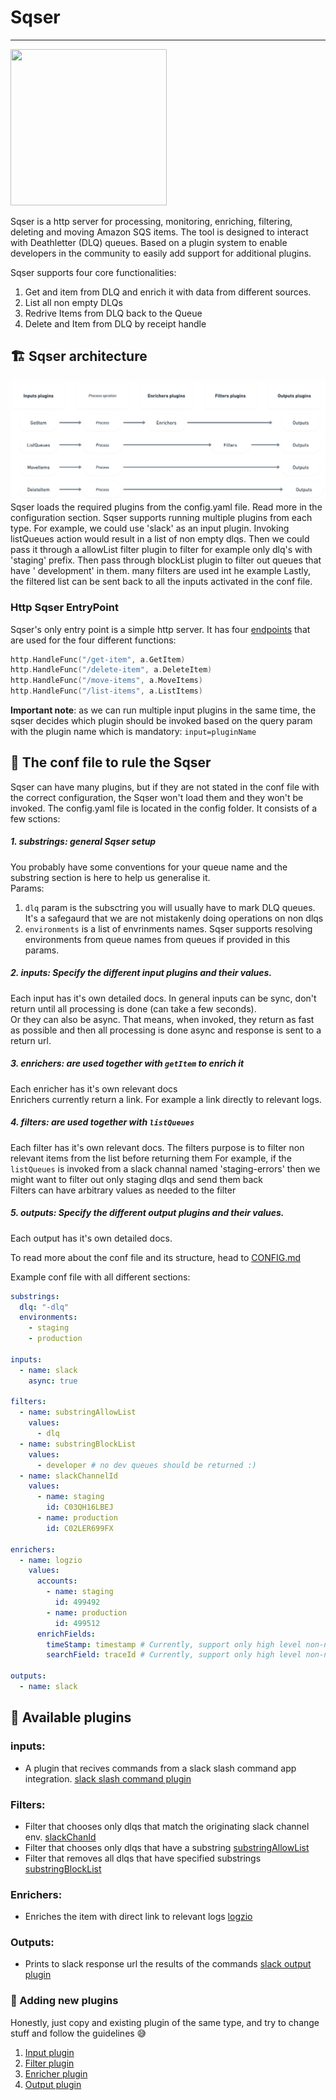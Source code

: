 # Sqser
---

<img src="https://i.ibb.co/3RgfdPD/sqser.png" width="250" height="250">

Sqser is a http server for processing, monitoring, enriching, filtering, deleting and moving Amazon SQS items. The tool
is designed to interact with Deathletter (DLQ) queues. Based on a plugin system to enable developers in the community to
easily add support for additional plugins.

Sqser supports four core functionalities:

1. Get and item from DLQ and enrich it with data from different sources.
2. List all non empty DLQs
3. Redrive Items from DLQ back to the Queue
4. Delete and Item from DLQ by receipt handle

## 🏗️ Sqser architecture

![](docs/images/arch.png)
Sqser loads the required plugins from the config.yaml file. Read more in the configuration section. Sqser supports
running multiple plugins from each type. For example, we could use 'slack' as an input plugin. Invoking listQueues
action would result in a list of non empty dlqs. Then we could pass it through a allowList filter plugin to filter for
example only dlq's with 'staging' prefix. Then pass through blockList plugin to filter out queues that have '
development' in them. many filters are used int he example Lastly, the filtered list can be sent back to all the inputs
activated in the conf file.

### Http Sqser EntryPoint

Sqser's only entry point is a simple http server. It has
four [endpoints](https://github.com/elithe1/sqser/blob/master/main.go) that are used for the four different functions:

```go
http.HandleFunc("/get-item", a.GetItem)
http.HandleFunc("/delete-item", a.DeleteItem)
http.HandleFunc("/move-items", a.MoveItems)
http.HandleFunc("/list-items", a.ListItems)
```

**Important note**: as we can run multiple input plugins in the same time, the sqser decides which plugin should be
invoked based on the query param with the plugin name which is mandatory:
`input=pluginName`

## 📄 The conf file to rule the Sqser

Sqser can have many plugins, but if they are not stated in the conf file with the correct configuration, the Sqser won't
load them and they won't be invoked. The config.yaml file is located in the config folder. It consists of a few sctions:

##### 1. substrings: general Sqser setup

You probably have some conventions for your queue name and the substring section is here to help us generalise it.<br>
Params:

1. `dlq` param is the subsctring you will usually have to mark DLQ queues. It's a safegaurd that we are not mistakenly
   doing operations on non dlqs
2. `environments` is a list of envrinments names. Sqser supports resolving environments from queue names from queues if
   provided in this params.

##### 2. inputs: Specify the different input plugins and their values.

Each input has it's own detailed docs. In general inputs can be sync, don't return until all processing is done (can
take a few seconds).
<br>Or they can also be async. That means, when invoked, they return as fast as possible and then all processing is done
async and response is sent to a return url.

##### 3. enrichers: are used together with `getItem` to enrich it

Each enricher has it's own relevant docs<br>
Enrichers currently return a link. For example a link directly to relevant logs.

##### 4. filters: are used together with `listQueues`

Each filter has it's own relevant docs. The filters purpose is to filter non relevant items from the list before
returning them For example, if the `listQueues` is invoked from a slack channal named 'staging-errors' then we might
want to filter out only staging dlqs and send them back<br>
Filters can have arbitrary values as needed to the filter

##### 5. outputs: Specify the different output plugins and their values.

Each output has it's own detailed docs.

To read more about the conf file and its structure, head
to [CONFIG.md](http://github.com/elithe1/sqser/blob/master/docs/CONFIG.md)

Example conf file with all different sections:

```yaml
substrings:
  dlq: "-dlq"
  environments:
    - staging
    - production

inputs:
  - name: slack
    async: true

filters:
  - name: substringAllowList
    values:
      - dlq
  - name: substringBlockList
    values:
      - developer # no dev queues should be returned :)
  - name: slackChannelId
    values:
      - name: staging
        id: C03QH16LBEJ
      - name: production
        id: C02LER699FX

enrichers:
  - name: logzio
    values:
      accounts:
        - name: staging
          id: 499492
        - name: production
          id: 499512
      enrichFields:
        timeStamp: timestamp # Currently, support only high level non-nested fields
        searchField: traceId # Currently, support only high level non-nested fields

outputs:
  - name: slack
```

## 🔌 Available plugins

### inputs:

- A plugin that recives commands from a slack slash command app
  integration. [slack slash command plugin](https://github.com/elithe1/sqser/blob/master/plugins/inputs/slack/README.md)

### Filters:

- Filter that chooses only dlqs that match the originating slack channel
  env. [slackChanId](https://github.com/elithe1/sqser/blob/master/plugins/filters/slackChanId/README.md)
- Filter that chooses only dlqs that have a
  substring [substringAllowList](https://github.com/elithe1/sqser/blob/master/plugins/filters/substringAllowList/README.md)
- Filter that removes all dlqs that have specified
  substrings [substringBlockList](https://github.com/elithe1/sqser/blob/master/plugins/filters/substringBlockList/README.md)

### Enrichers:

- Enriches the item with direct link to relevant
  logs [logzio](https://github.com/elithe1/sqser/blob/master/plugins/enrichers/logzio/README.md)

### Outputs:

- Prints to slack response url the results of the
  commands [slack output plugin](https://github.com/elithe1/sqser/blob/master/plugins/outputs/slack/README.md)

### 🔌 Adding new plugins

Honestly, just copy and existing plugin of the same type, and try to change stuff and follow the guidelines 😅

1. [Input plugin](https://github.com/elithe1/sqser/blob/master/docs/INPUTS.md)
1. [Filter plugin](https://github.com/elithe1/sqser/blob/master/docs/FILTERS.md)
1. [Enricher plugin](https://github.com/elithe1/sqser/blob/master/docs/ENRICHERS.md)
1. [Output plugin](https://github.com/elithe1/sqser/blob/master/docs/OUTPUTS.md)
